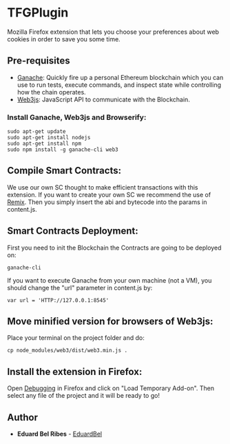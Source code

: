 # TFGPlugin
Mozilla Firefox extension that lets you choose your preferences about web cookies in order to save you some time.
## Pre-requisites

* [Ganache](https://www.trufflesuite.com/ganache): Quickly fire up a personal Ethereum blockchain which you can use to run tests, execute commands, and inspect state while controlling how the chain operates.
* [Web3js](https://web3js.readthedocs.io/en/v1.7.3/index.html): JavaScript API to communicate with the Blockchain.

### Install Ganache, Web3js and Browserify:

	sudo apt-get update
	sudo apt-get install nodejs 
	sudo apt-get install npm
	sudo npm install -g ganache-cli web3


## Compile Smart Contracts:
We use our own SC thought to make efficient transactions with this extension.
If you want to create your own SC we recommend the use of [Remix](https://remix.ethereum.org//).
Then you simply insert the abi and bytecode into the params in content.js.

## Smart Contracts Deployment:
First you need to init the Blockchain the Contracts are going to be deployed on:

	ganache-cli
  
  
 If you want to execute Ganache from your own machine (not a VM), you should change the "url" parameter in content.js by:

	var url = 'HTTP://127.0.0.1:8545'
  

## Move minified version for browsers of Web3js:
Place your terminal on the project folder and do:

	cp node_modules/web3/dist/web3.min.js .
	
	
## Install the extension in Firefox:
Open [Debugging](about:debugging#/runtime/this-firefox) in Firefox and click on "Load Temporary Add-on".
Then select any file of the project and it will be ready to go!



## Author

* **Eduard Bel Ribes** - [EduardBel](https://github.com/EduardBel)
